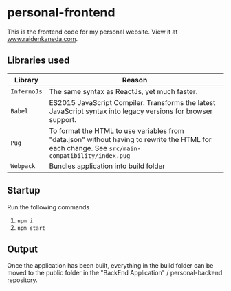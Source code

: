 # personal-frontend
This is the frontend code for my personal website. View it at www.raidenkaneda.com.

## Libraries used
| Library | Reason                                                       |
| -----------| ------------------------------------------------------------------ |
| `InfernoJs` | The same syntax as ReactJs, yet much faster. |
| `Babel` | ES2015 JavaScript Compiler. Transforms the latest JavaScript syntax into legacy versions for browser support. |
| `Pug` | To format the HTML to use variables from "data.json" without having to rewrite the HTML for each change. See `src/main-compatibility/index.pug` |
| `Webpack` | Bundles application into build folder |

## Startup
Run the following commands
1. `npm i`
2. `npm start`

## Output
Once the application has been built, everything in the build folder can be moved to the public folder in the "BackEnd Application" / personal-backend repository.
